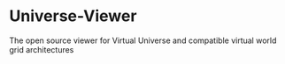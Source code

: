 # Universe-Viewer
The open source viewer for Virtual Universe and compatible virtual world grid architectures
